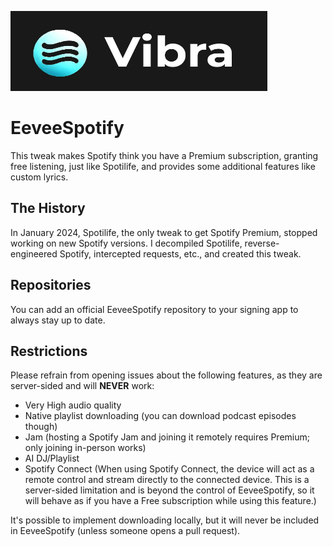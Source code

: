 ![Banner](app/src/main/res/drawable/banner.png)

# EeveeSpotify

This tweak makes Spotify think you have a Premium subscription, granting free listening, just like Spotilife, and provides some additional features like custom lyrics.

## The History

In January 2024, Spotilife, the only tweak to get Spotify Premium, stopped working on new Spotify versions. I decompiled Spotilife, reverse-engineered Spotify, intercepted requests, etc., and created this tweak.

## Repositories

You can add an official EeveeSpotify repository to your signing app to always stay up to date.

## Restrictions

Please refrain from opening issues about the following features, as they are server-sided and will **NEVER** work:

- Very High audio quality
- Native playlist downloading (you can download podcast episodes though)
- Jam (hosting a Spotify Jam and joining it remotely requires Premium; only joining in-person works)
- AI DJ/Playlist
- Spotify Connect (When using Spotify Connect, the device will act as a remote control and stream directly to the connected device. This is a server-sided limitation and is beyond the control of EeveeSpotify, so it will behave as if you have a Free subscription while using this feature.)

It's possible to implement downloading locally, but it will never be included in EeveeSpotify (unless someone opens a pull request).
